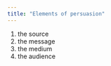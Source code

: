```yaml
---
title: "Elements of persuasion"
---
```

1) the source
2) the message
3) the medium
4) the audience


